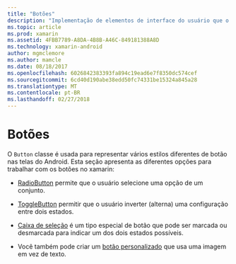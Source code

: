 ```yaml
---
title: "Botões"
description: "Implementação de elementos de interface do usuário que o usuário toca para executar uma ação"
ms.topic: article
ms.prod: xamarin
ms.assetid: 4FBB7789-A8DA-4B8B-A46C-849181388A8D
ms.technology: xamarin-android
author: mgmclemore
ms.author: mamcle
ms.date: 08/18/2017
ms.openlocfilehash: 6026842383393fa894c19ead6e7f8350dc574cef
ms.sourcegitcommit: 6cd40d190abe38edd50fc74331be15324a845a28
ms.translationtype: MT
ms.contentlocale: pt-BR
ms.lasthandoff: 02/27/2018
---
```

# <a name="buttons"></a>Botões

O `Button` classe é usada para representar vários estilos diferentes de botão nas telas do Android. Esta seção apresenta as diferentes opções para trabalhar com os botões no xamarin:

-   [RadioButton](~/android/user-interface/controls/buttons/radio-button.md) permite que o usuário selecione uma opção de um conjunto.

-   [ToggleButton](~/android/user-interface/controls/buttons/toggle-button.md) permitir que o usuário inverter (alterna) uma configuração entre dois estados.

-   [Caixa de seleção](~/android/user-interface/controls/buttons/check-box.md) é um tipo especial de botão que pode ser marcada ou desmarcada para indicar um dos dois estados possíveis.

-   Você também pode criar um [botão personalizado](~/android/user-interface/controls/buttons/custom-button.md) que usa uma imagem em vez de texto.
